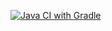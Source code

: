 [![Java CI with Gradle](https://github.com/OlgaPechenkina/Project-selenide/actions/workflows/gradle.yml/badge.svg)](https://github.com/OlgaPechenkina/Project-selenide/actions/workflows/gradle.yml)